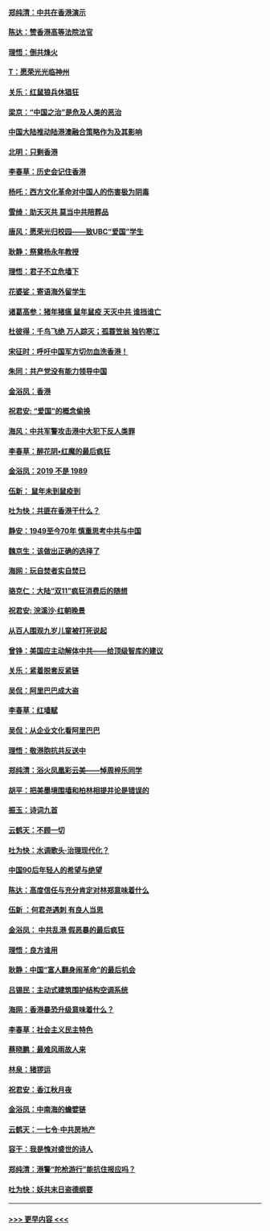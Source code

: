 #### [郑纯清：中共在香港演示](../pages/nsc993/n11670539.md?t=11220655) 
#### [陈达：赞香港高等法院法官](../pages/nsc993/n11669542.md?t=11220655) 
#### [理悟：倒共烽火](../pages/nsc993/n11668844.md?t=11220655) 
#### [T：愿荣光光临神州](../pages/nsc993/n11668421.md?t=11220655) 
#### [关乐：红鼠狼兵休猖狂](../pages/nsc993/n11668378.md?t=11220655) 
#### [梁京：“中国之治”是危及人类的恶治](../pages/nsc993/n11668328.md?t=11220655) 
#### [中国大陆推动陆港澳融合策略作为及其影响](../pages/nsc993/n11668157.md?t=11220655) 
#### [北明：只剩香港](../pages/nsc993/n11668002.md?t=11220655) 
#### [李春草：历史会记住香港](../pages/nsc993/n11667927.md?t=11220655) 
#### [杨吒：西方文化革命对中国人的伤害极为阴毒](../pages/nsc993/n11664521.md?t=11220655) 
#### [雪绮：助天灭共 莫当中共陪葬品](../pages/nsc993/n11662650.md?t=11220655) 
#### [唐风：愿荣光归校园——致UBC“爱国”学生](../pages/nsc993/n11662194.md?t=11220655) 
#### [耿静：祭奠杨永年教授](../pages/nsc993/n11662514.md?t=11220655) 
#### [理悟：君子不立危墙下](../pages/nsc993/n11662172.md?t=11220655) 
#### [花婆娑：寄语海外留学生](../pages/nsc993/n11662121.md?t=11220655) 
#### [诸葛高参：猪年猪瘟 鼠年鼠疫 天灭中共 谁挡谁亡](../pages/nsc993/n11661980.md?t=11220655) 
#### [杜彼得：千鸟飞绝 万人踪灭；孤蓑笠翁 独钓寒江](../pages/nsc993/n11661170.md?t=11220655) 
#### [宋征时：呼吁中国军方切勿血洗香港！](../pages/nsc993/n11415318.md?t=11220655) 
#### [朱同：共产党没有能力领导中国](../pages/nsc993/n11660421.md?t=11220655) 
#### [金浴凤：香港](../pages/nsc993/n11660419.md?t=11220655) 
#### [祝君安: “爱国”的概念偷换](../pages/nsc993/n11659706.md?t=11220655) 
#### [海风：中共军警攻击港中大犯下反人类罪](../pages/nsc993/n11659632.md?t=11220655) 
#### [李春草：醉花阴•红魔的最后疯狂](../pages/nsc993/n11659287.md?t=11220655) 
#### [金浴凤：2019 不是 1989](../pages/nsc993/n11657663.md?t=11220655) 
#### [伍新： 鼠年未到鼠疫到](../pages/nsc993/n11655098.md?t=11220655) 
#### [吐为快：共匪在香港干什么？](../pages/nsc993/n11654891.md?t=11220655) 
#### [静安：1949至今70年 慎重思考中共与中国](../pages/nsc993/n11651244.md?t=11220655) 
#### [魏京生：该做出正确的选择了](../pages/nsc993/n11653084.md?t=11220655) 
#### [海网：玩自焚者实自焚已](../pages/nsc993/n11652423.md?t=11220655) 
#### [骆克仁：大陆“双11”疯狂消费后的随想](../pages/nsc993/n11652305.md?t=11220655) 
#### [祝君安: 浣溪沙·红朝晚景](../pages/nsc993/n11652258.md?t=11220655) 
#### [从百人围观九岁儿童被打死说起](../pages/nsc993/n11651030.md?t=11220655) 
#### [曾铮：美国应主动解体中共——给顶级智库的建议](../pages/nsc993/n11649888.md?t=11220655) 
#### [关乐：紧着脱套反紧链](../pages/nsc993/n11649069.md?t=11220655) 
#### [吴侃：阿里巴巴成大盗](../pages/nsc993/n11645523.md?t=11220655) 
#### [李春草：红墙赋](../pages/nsc993/n11646389.md?t=11220655) 
#### [吴侃：从企业文化看阿里巴巴](../pages/nsc993/n11645476.md?t=11220655) 
#### [理悟：敬港胞抗共反送中](../pages/nsc993/n11645466.md?t=11220655) 
#### [郑纯清：浴火凤凰彩云美——悼周梓乐同学](../pages/nsc993/n11645155.md?t=11220655) 
#### [胡平：把美墨境围墙和柏林相提并论是错误的](../pages/nsc993/n11645134.md?t=11220655) 
#### [振玉：诗词九首](../pages/nsc993/n11644081.md?t=11220655) 
#### [云鹤天：不顾一切](../pages/nsc993/n11643508.md?t=11220655) 
#### [吐为快：水调歌头·治理现代化？](../pages/nsc993/n11643485.md?t=11220655) 
#### [中国90后年轻人的希望与绝望](../pages/nsc993/n11642317.md?t=11220655) 
#### [陈达：高度信任与充分肯定对林郑意味着什么](../pages/nsc993/n11641441.md?t=11220655) 
#### [伍新 ：何君尧遇刺 有良人当思](../pages/nsc993/n11641503.md?t=11220655) 
#### [金浴凤： 中共乱港  假恶暴的最后疯狂](../pages/nsc993/n11641495.md?t=11220655) 
#### [理悟：良方谁用](../pages/nsc993/n11641463.md?t=11220655) 
#### [耿静：中国“富人翻身闹革命”的最后机会](../pages/nsc993/n11640655.md?t=11220655) 
#### [吕锡民：主动式建筑围护结构空调系统](../pages/nsc993/n11640168.md?t=11220655) 
#### [海网：香港暴恐升级意味着什么？](../pages/nsc993/n11635904.md?t=11220655) 
#### [李春草：社会主义民主特色](../pages/nsc993/n11634657.md?t=11220655) 
#### [蔡晓鹏：最难风雨故人来](../pages/nsc993/n11633145.md?t=11220655) 
#### [林泉：猪猡运](../pages/nsc993/n11631469.md?t=11220655) 
#### [祝君安：香江秋月夜](../pages/nsc993/n11631440.md?t=11220655) 
#### [金浴凤：中南海的蟾嬖链](../pages/nsc993/n11631290.md?t=11220655) 
#### [云鹤天：一七令·中共房地产](../pages/nsc993/n11630084.md?t=11220655) 
#### [容干：我是愧对盛世的诗人](../pages/nsc993/n11630059.md?t=11220655) 
#### [郑纯清：港警“陀枪游行”能抗住报应吗？](../pages/nsc993/n11629999.md?t=11220655) 
#### [吐为快：妖共末日盗德纲要](../pages/nsc993/n11628610.md?t=11220655) 

----
#### [ >>> 更早内容 <<< ](../indexes/nsc993-earlier.md)
